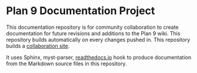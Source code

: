 Plan 9 Documentation Project
=============================
This documentation repository is for community collaboration to create documentation for future revisions and additions to the Plan 9 wiki. This repository builds automatically on every changes pushed in. This repository builds a [collaboration site](http://plan9-4th-edition-howto-guides.rtfd.io/).

It uses Sphinx, myst-parser, [readthedocs.io](https://readthedocs.io) hook to produce documentation from the Markdown source files in this repository.
